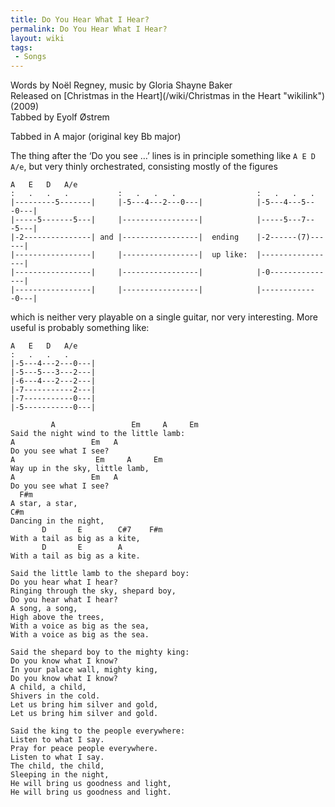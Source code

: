 ```yaml
---
title: Do You Hear What I Hear?
permalink: Do You Hear What I Hear?
layout: wiki
tags:
 - Songs
---
```


Words by Noël Regney, music by Gloria Shayne Baker  
Released on [Christmas in the Heart](/wiki/Christmas in the Heart "wikilink")
(2009)  
Tabbed by Eyolf Østrem

Tabbed in A major (original key Bb major)

The thing after the ‘Do you see …’ lines is in principle something like
`A E D A/e`, but very thinly orchestrated, consisting mostly of the
figures

    A   E   D   A/e
    :   .   .   .           :   .   .   .                  :   .   .   .
    |---------5-------|     |-5---4---2---0---|            |-5---4---5---0---|
    |-----5-------5---|     |-----------------|            |-----5---7---5---|
    |-2---------------| and |-----------------|  ending    |-2------(7)------|
    |-----------------|     |-----------------|  up like:  |-----------------|
    |-----------------|     |-----------------|            |-0---------------|
    |-----------------|     |-----------------|            |-------------0---|

which is neither very playable on a single guitar, nor very interesting.
More useful is probably something like:

    A   E   D   A/e
    :   .   .   .
    |-5---4---2---0---|
    |-5---5---3---2---|
    |-6---4---2---2---|
    |-7-----------2---|
    |-7-----------0---|
    |-5-----------0---|

             A                 Em     A     Em
    Said the night wind to the little lamb:
    A                 Em   A
    Do you see what I see?
    A                  Em     A     Em
    Way up in the sky, little lamb,
    A                 Em   A
    Do you see what I see?
      F#m
    A star, a star,
    C#m
    Dancing in the night,
           D       E        C#7    F#m
    With a tail as big as a kite,
           D       E        A
    With a tail as big as a kite.

    Said the little lamb to the shepard boy:
    Do you hear what I hear?
    Ringing through the sky, shepard boy,
    Do you hear what I hear?
    A song, a song,
    High above the trees,
    With a voice as big as the sea,
    With a voice as big as the sea.

    Said the shepard boy to the mighty king:
    Do you know what I know?
    In your palace wall, mighty king,
    Do you know what I know?
    A child, a child,
    Shivers in the cold.
    Let us bring him silver and gold,
    Let us bring him silver and gold.

    Said the king to the people everywhere:
    Listen to what I say.
    Pray for peace people everywhere.
    Listen to what I say.
    The child, the child,
    Sleeping in the night,
    He will bring us goodness and light,
    He will bring us goodness and light.
